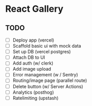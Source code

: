 # React Gallery

## TODO

- [ ] Deploy app (vercel)
- [ ] Scaffold basic ui with mock data
- [ ] Set up DB (vercel postgres)
- [ ] Attach DB to UI
- [ ] Add auth (w/ clerk)
- [ ] Add image upload
- [ ] Error management (w / Sentry)
- [ ] Routing/image page (parallel route)
- [ ] Delete button (w/ Server Actions)
- [ ] Analytics (posthog)
- [ ] Ratelimiting (upstash)
